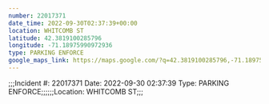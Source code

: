 ```yaml
---
number: 22017371
date_time: 2022-09-30T02:37:39+00:00
location: WHITCOMB ST
latitude: 42.3819100285796
longitude: -71.18975990972936
type: PARKING ENFORCE
google_maps_link: https://maps.google.com/?q=42.3819100285796,-71.18975990972936
---
```


;;;Incident #: 22017371  Date: 2022-09-30 02:37:39  Type: PARKING ENFORCE;;;;;;Location: WHITCOMB ST;;;
